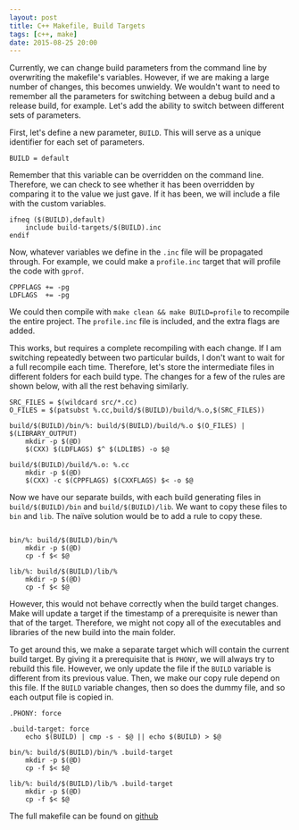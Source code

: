 ```yaml
---
layout: post
title: C++ Makefile, Build Targets
tags: [c++, make]
date: 2015-08-25 20:00
---
```


Currently, we can change build parameters from the command line by overwriting the makefile's variables.
However, if we are making a large number of changes, this becomes unwieldy.
We wouldn't want to need to remember all the parameters for switching
  between a debug build and a release build, for example.
Let's add the ability to switch between different sets of parameters.

First, let's define a new parameter, `BUILD`.
This will serve as a unique identifier for each set of parameters.

```make
BUILD = default
```

Remember that this variable can be overridden on the command line.
Therefore, we can check to see whether it has been overridden by comparing it to the value we just gave.
If it has been, we will include a file with the custom variables.

```make
ifneq ($(BUILD),default)
    include build-targets/$(BUILD).inc
endif
```

Now, whatever variables we define in the `.inc` file will be propagated through.
For example, we could make a `profile.inc` target that will profile the code with `gprof`.

```make
CPPFLAGS += -pg
LDFLAGS  += -pg
```

We could then compile with `make clean && make BUILD=profile` to recompile the entire project.
The `profile.inc` file is included, and the extra flags are added.

This works, but requires a complete recompiling with each change.
If I am switching repeatedly between two particular builds,
  I don't want to wait for a full recompile each time.
Therefore, let's store the intermediate files in different folders for each build type.
The changes for a few of the rules are shown below,
  with all the rest behaving similarly.

```make
SRC_FILES = $(wildcard src/*.cc)
O_FILES = $(patsubst %.cc,build/$(BUILD)/build/%.o,$(SRC_FILES))

build/$(BUILD)/bin/%: build/$(BUILD)/build/%.o $(O_FILES) | $(LIBRARY_OUTPUT)
	mkdir -p $(@D)
	$(CXX) $(LDFLAGS) $^ $(LDLIBS) -o $@

build/$(BUILD)/build/%.o: %.cc
	mkdir -p $(@D)
	$(CXX) -c $(CPPFLAGS) $(CXXFLAGS) $< -o $@
```

Now we have our separate builds, with each build generating files in
  `build/$(BUILD)/bin` and `build/$(BUILD)/lib`.
We want to copy these files to `bin` and `lib`.
The naïve solution would be to add a rule to copy these.

```make

bin/%: build/$(BUILD)/bin/%
	mkdir -p $(@D)
	cp -f $< $@

lib/%: build/$(BUILD)/lib/%
	mkdir -p $(@D)
	cp -f $< $@
```

However, this would not behave correctly when the build target changes.
Make will update a target if the timestamp of a prerequisite is newer than that of the target.
Therefore, we might not copy all of the executables and libraries of the new build into the main folder.

To get around this, we make a separate target which will contain the current build target.
By giving it a prerequisite that is `PHONY`, we will always try to rebuild this file.
However, we only update the file if the `BUILD` variable is different from its previous value.
Then, we make our copy rule depend on this file.
If the `BUILD` variable changes, then so does the dummy file, and so each output file is copied in.

```make
.PHONY: force

.build-target: force
	echo $(BUILD) | cmp -s - $@ || echo $(BUILD) > $@

bin/%: build/$(BUILD)/bin/% .build-target
	mkdir -p $(@D)
	cp -f $< $@

lib/%: build/$(BUILD)/lib/% .build-target
	mkdir -p $(@D)
	cp -f $< $@
```

The full makefile can be found on
  [github](https://github.com/Lunderberg/sample_makefiles/blob/be5fbf0a5f3f633c7b4a8681255c2cd2b1f563cd/Makefile)
